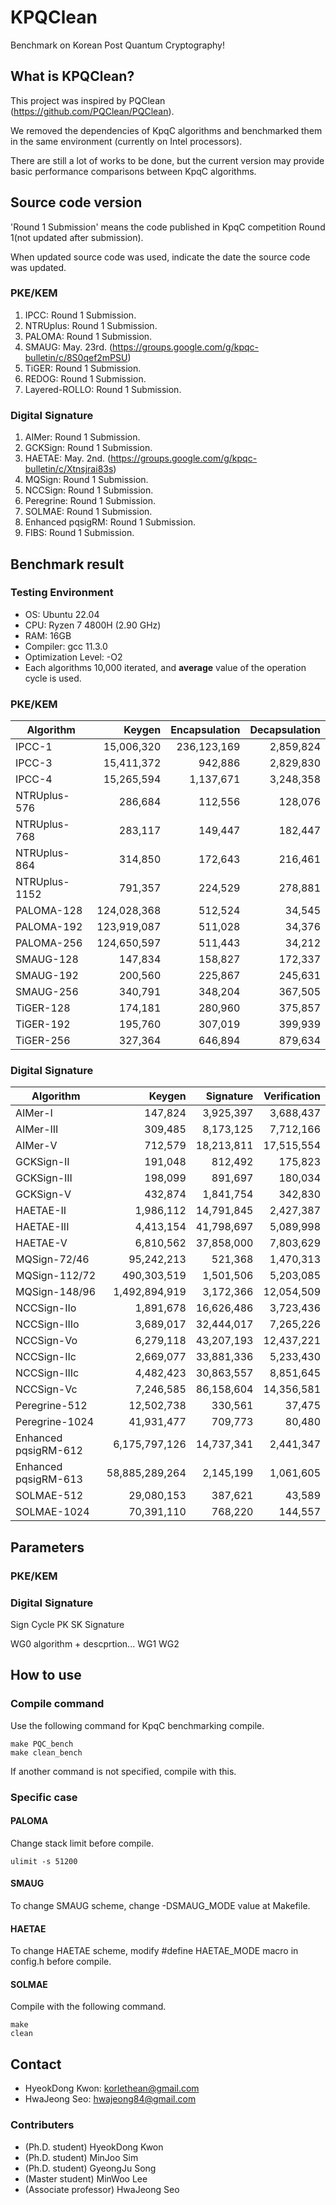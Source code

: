 # KPQClean
Benchmark on Korean Post Quantum Cryptography!

## What is KPQClean?
This project was inspired by PQClean (<https://github.com/PQClean/PQClean>).

We removed the dependencies of KpqC algorithms and benchmarked them in the same environment (currently on Intel processors).

There are still a lot of works to be done, but the current version may provide basic performance comparisons between KpqC algorithms.


## Source code version
'Round 1 Submission' means the code published in KpqC competition Round 1(not updated after submission).

When updated source code was used, indicate the date the source code was updated.

### PKE/KEM
1. IPCC: Round 1 Submission.
2. NTRUplus: Round 1 Submission.
3. PALOMA: Round 1 Submission.
4. SMAUG: May. 23rd. (<https://groups.google.com/g/kpqc-bulletin/c/8S0qef2mPSU>)
5. TiGER: Round 1 Submission.
6. REDOG: Round 1 Submission.
7. Layered-ROLLO: Round 1 Submission.

### Digital Signature
1. AIMer: Round 1 Submission.
2. GCKSign: Round 1 Submission.
3. HAETAE: May. 2nd. (<https://groups.google.com/g/kpqc-bulletin/c/Xtnsjrai83s>)
4. MQSign: Round 1 Submission.
5. NCCSign: Round 1 Submission.
6. Peregrine: Round 1 Submission.
7. SOLMAE: Round 1 Submission.
8. Enhanced pqsigRM: Round 1 Submission.
9. FIBS: Round 1 Submission.


## Benchmark result
### Testing Environment
* OS: Ubuntu 22.04 
* CPU: Ryzen 7 4800H (2.90 GHz)
* RAM: 16GB
* Compiler: gcc 11.3.0
* Optimization Level: -O2
* Each algorithms 10,000 iterated, and **average** value of the operation cycle is used.

### PKE/KEM
| Algorithm     | Keygen		 | Encapsulation | Decapsulation | 
| ------------- | -------------: | -------------:| -------------:|
| IPCC-1  		| 15,006,320	 | 236,123,169	 | 2,859,824	 |
| IPCC-3 		| 15,411,372	 | 942,886		 | 2,829,830	 |
| IPCC-4		| 15,265,594	 | 1,137,671	 | 3,248,358	 |
| NTRUplus-576	| 286,684		 | 112,556		 | 128,076		 |
| NTRUplus-768	| 283,117		 | 149,447		 | 182,447		 |
| NTRUplus-864	| 314,850		 | 172,643		 | 216,461		 |
| NTRUplus-1152	| 791,357		 | 224,529		 | 278,881		 |
| PALOMA-128	| 124,028,368	 | 512,524 		 | 34,545		 |
| PALOMA-192	| 123,919,087	 | 511,028		 | 34,376		 |
| PALOMA-256	| 124,650,597	 | 511,443		 | 34,212		 |
| SMAUG-128		| 147,834 		 | 158,827		 | 172,337		 | 
| SMAUG-192		| 200,560		 | 225,867 		 | 245,631		 | 
| SMAUG-256		| 340,791 		 | 348,204		 | 367,505 		 |
| TiGER-128		| 174,181		 | 280,960		 | 375,857		 | 
| TiGER-192		| 195,760		 | 307,019		 | 399,939 		 | 
| TiGER-256		| 327,364		 | 646,894 		 | 879,634 		 | 

### Digital Signature
| Algorithm     | Keygen		 | Signature | Verification | 
| ------------- | -------------: | -------------:| -------------:|
| AIMer-I  				| 147,824		| 3,925,397		| 3,688,437		|
| AIMer-III				| 309,485 		| 8,173,125 	| 7,712,166 	|
| AIMer-V				| 712,579 		| 18,213,811 	| 17,515,554 	|
| GCKSign-II			| 191,048 		| 812,492 		| 175,823 		|
| GCKSign-III			| 198,099 		| 891,697 		| 180,034 		|
| GCKSign-V				| 432,874 		| 1,841,754 	| 342,830 		|
| HAETAE-II				| 1,986,112 	| 14,791,845 	| 2,427,387 	|
| HAETAE-III			| 4,413,154 	| 41,798,697 	| 5,089,998 	|
| HAETAE-V				| 6,810,562 	| 37,858,000 	| 7,803,629 	|
| MQSign-72/46			| 95,242,213 	| 521,368 		| 1,470,313 	|
| MQSign-112/72			| 490,303,519 	| 1,501,506 	| 5,203,085 	|
| MQSign-148/96			| 1,492,894,919 | 3,172,366 	| 12,054,509 	|
| NCCSign-IIo			| 1,891,678 	| 16,626,486 	| 3,723,436 	|
| NCCSign-IIIo			| 3,689,017 	| 32,444,017 	| 7,265,226 	|
| NCCSign-Vo			| 6,279,118 	| 43,207,193 	| 12,437,221 	|
| NCCSign-IIc			| 2,669,077 	| 33,881,336 	| 5,233,430 	|
| NCCSign-IIIc			| 4,482,423 	| 30,863,557 	| 8,851,645 	|
| NCCSign-Vc			| 7,246,585 	| 86,158,604 	| 14,356,581 	|
| Peregrine-512 		| 12,502,738 	| 330,561 		| 37,475 		|
| Peregrine-1024		| 41,931,477 	| 709,773 		| 80,480 		|
| Enhanced pqsigRM-612	| 6,175,797,126 | 14,737,341 	| 2,441,347 	|
| Enhanced pqsigRM-613	| 58,885,289,264| 2,145,199 	| 1,061,605 	|
| SOLMAE-512			| 29,080,153	| 387,621		| 43,589		|
| SOLMAE-1024			| 70,391,110	| 768,220		| 144,557		|

## Parameters
### PKE/KEM
### Digital Signature

Sign
Cycle
PK
SK
Signature

WG0 algorithm + descprtion...
WG1
WG2

## How to use
### Compile command
Use the following command for KpqC benchmarking compile.

    make PQC_bench
    make clean_bench
    
If another command is not specified, compile with this.
### Specific case
#### PALOMA
Change stack limit before compile.

    ulimit -s 51200

#### SMAUG
To change SMAUG scheme, change -DSMAUG_MODE value at Makefile.
#### HAETAE
To change HAETAE scheme, modify #define HAETAE_MODE macro in config.h before compile.
#### SOLMAE
Compile with the following command.

    make
    clean

## Contact
* HyeokDong Kwon: <korlethean@gmail.com>
* HwaJeong Seo: <hwajeong84@gmail.com>

### Contributers
* (Ph.D. student) HyeokDong Kwon
* (Ph.D. student) MinJoo Sim
* (Ph.D. student) GyeongJu Song
* (Master student) MinWoo Lee
* (Associate professor) HwaJeong Seo

